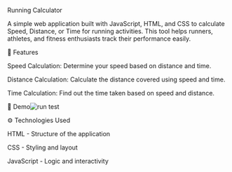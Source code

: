 Running Calculator

A simple web application built with JavaScript, HTML, and CSS to calculate Speed, Distance, or Time for running activities. This tool helps runners, athletes, and fitness enthusiasts track their performance easily.

🚀 Features

Speed Calculation: Determine your speed based on distance and time.

Distance Calculation: Calculate the distance covered using speed and time.

Time Calculation: Find out the time taken based on speed and distance.


📸 Demo![run test](https://github.com/user-attachments/assets/b093c9bc-5e0c-47d5-9269-fca6e65ab6e2)

⚙️ Technologies Used

HTML - Structure of the application

CSS - Styling and layout

JavaScript - Logic and interactivity
